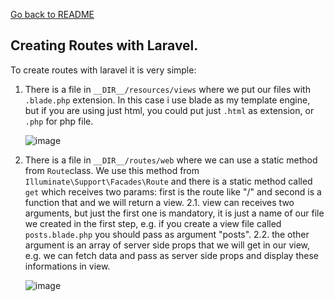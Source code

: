 [Go back to README](https://github.com/leonardo-cabral67/today_i_learned/tree/main)

## Creating Routes with Laravel.

To create routes with laravel it is very simple:
1. There is a file in `__DIR__/resources/views` where we put our files with `.blade.php` extension. In this case i use blade as my template engine, but if you are using just html, you could put just `.html` as extension, or `.php` for php file.

   ![image](https://github.com/leonardo-cabral67/today_i_learned/assets/80075113/8385f23b-e939-4f5a-a8d4-f94676996bc0)
   
3. There is a file in `__DIR__/routes/web` where we can use a static method from `Route`class. We use this method from  `Illuminate\Support\Facades\Route` and there is a static method called `get` which receives two params: first is the route like "/" and second is a function that and we will return a view.
  2.1. view can receives two arguments, but just the first one is mandatory, it is just a name of our file we created in the first step, e.g. if you create a view file called `posts.blade.php`  you should pass as argument "posts".
  2.2. the other argument is an array of server side props that we will get in our view, e.g. we can fetch data and pass as server side props and display these informations in view.

    ![image](https://github.com/leonardo-cabral67/today_i_learned/assets/80075113/bff3b92e-824b-46c2-b965-95f874e1c563)
